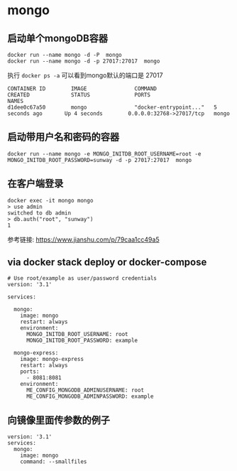 ﻿mongo
==

启动单个mongoDB容器
--

```
docker run --name mongo -d -P  mongo
docker run --name mongo -d -p 27017:27017  mongo 
```

执行 ``` docker ps -a ``` 可以看到mongo默认的端口是 27017

```
CONTAINER ID        IMAGE               COMMAND                  CREATED             STATUS              PORTS                      NAMES
d1dee0c67a50        mongo               "docker-entrypoint..."   5 seconds ago       Up 4 seconds        0.0.0.0:32768->27017/tcp   mongo
```

启动带用户名和密码的容器
--
```
docker run --name mongo -e MONGO_INITDB_ROOT_USERNAME=root -e MONGO_INITDB_ROOT_PASSWORD=sunway -d -p 27017:27017  mongo 
```

在客户端登录
--
```
docker exec -it mongo mongo 
> use admin
switched to db admin
> db.auth("root", "sunway")
1
```
参考链接: https://www.jianshu.com/p/79caa1cc49a5

via docker stack deploy or docker-compose
--
```
# Use root/example as user/password credentials
version: '3.1'

services:

  mongo:
    image: mongo
    restart: always
    environment:
      MONGO_INITDB_ROOT_USERNAME: root
      MONGO_INITDB_ROOT_PASSWORD: example

  mongo-express:
    image: mongo-express
    restart: always
    ports:
      - 8081:8081
    environment:
      ME_CONFIG_MONGODB_ADMINUSERNAME: root
      ME_CONFIG_MONGODB_ADMINPASSWORD: example
```

向镜像里面传参数的例子
--
```
version: '3.1'
services:
  mongo:
    image: mongo
    command: --smallfiles
```
